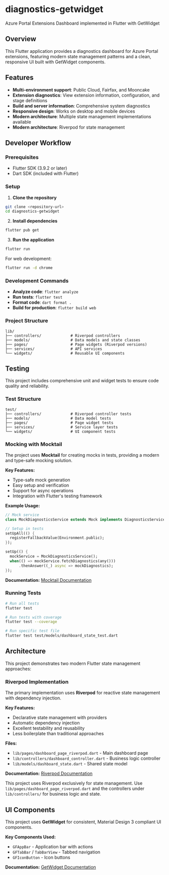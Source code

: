 # diagnostics-getwidget

Azure Portal Extensions Dashboard implemented in Flutter with GetWidget

## Overview

This Flutter application provides a diagnostics dashboard for Azure Portal extensions, featuring modern state management patterns and a clean, responsive UI built with GetWidget components.

## Features

- **Multi-environment support**: Public Cloud, Fairfax, and Mooncake
- **Extension diagnostics**: View extension information, configuration, and stage definitions
- **Build and server information**: Comprehensive system diagnostics
- **Responsive design**: Works on desktop and mobile devices
- **Modern architecture**: Multiple state management implementations available
 - **Modern architecture**: Riverpod for state management

## Developer Workflow

### Prerequisites

- Flutter SDK (3.9.2 or later)
- Dart SDK (included with Flutter)

### Setup

1. **Clone the repository**

```bash
git clone <repository-url>
cd diagnostics-getwidget
```

2. **Install dependencies**

```bash
flutter pub get
```

3. **Run the application**

```bash
flutter run
```

For web development:

```bash
flutter run -d chrome
```

### Development Commands

- **Analyze code**: `flutter analyze`
- **Run tests**: `flutter test`
- **Format code**: `dart format .`
- **Build for production**: `flutter build web`

### Project Structure

```
lib/
├── controllers/             # Riverpod controllers
├── models/                  # Data models and state classes
├── pages/                   # Page widgets (Riverpod versions)
├── services/                # API services
└── widgets/                 # Reusable UI components
```

## Testing

This project includes comprehensive unit and widget tests to ensure code quality and reliability.

### Test Structure

```
test/
├── controllers/             # Riverpod controller tests
├── models/                  # Data model tests
├── pages/                   # Page widget tests
├── services/                # Service layer tests
└── widgets/                 # UI component tests
```

### Mocking with Mocktail

The project uses **Mocktail** for creating mocks in tests, providing a modern and type-safe mocking solution.

**Key Features:**

- Type-safe mock generation
- Easy setup and verification
- Support for async operations
- Integration with Flutter's testing framework

**Example Usage:**

```dart
// Mock service
class MockDiagnosticsService extends Mock implements DiagnosticsService {}

// Setup in tests
setUpAll(() {
  registerFallbackValue(Environment.public);
});

setUp(() {
  mockService = MockDiagnosticsService();
  when(() => mockService.fetchDiagnostics(any()))
      .thenAnswer((_) async => mockDiagnostics);
});
```

**Documentation:** [Mocktail Documentation](https://pub.dev/packages/mocktail)

### Running Tests

```bash
# Run all tests
flutter test

# Run tests with coverage
flutter test --coverage

# Run specific test file
flutter test test/models/dashboard_state_test.dart
```

## Architecture

This project demonstrates two modern Flutter state management approaches:

### Riverpod Implementation

The primary implementation uses **Riverpod** for reactive state management with dependency injection.

**Key Features:**

- Declarative state management with providers
- Automatic dependency injection
- Excellent testability and reusability
- Less boilerplate than traditional approaches

**Files:**

- `lib/pages/dashboard_page_riverpod.dart` - Main dashboard page
- `lib/controllers/dashboard_controller.dart` - Business logic controller
- `lib/models/dashboard_state.dart` - Shared state model

**Documentation:** [Riverpod Documentation](https://riverpod.dev/)

This project uses Riverpod exclusively for state management. Use `lib/pages/dashboard_page_riverpod.dart` and the controllers under `lib/controllers/` for business logic and state.

## UI Components

This project uses **GetWidget** for consistent, Material Design 3 compliant UI components.

**Key Components Used:**

- `GFAppBar` - Application bar with actions
- `GFTabBar` / `TabBarView` - Tabbed navigation
- `GFIconButton` - Icon buttons

**Documentation:** [GetWidget Documentation](https://docs.getwidget.dev/)
